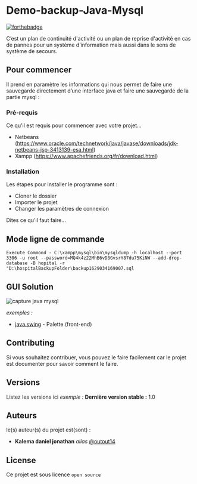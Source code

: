 
# Demo-backup-Java-Mysql

[![forthebadge](http://forthebadge.com/images/badges/built-with-love.svg)](http://forthebadge.com)

C’est un plan de continuité d'activité ou un plan de reprise d'activité en cas de pannes pour un système d’information mais aussi dans le sens de système de secours.

## Pour commencer

Il prend en paramètre les informations qui nous permet de faire une sauvegarde directement d’une interface java et faire une sauvegarde de la partie mysql :

### Pré-requis

Ce qu'il est requis pour commencer avec votre projet...

- Netbeans (https://www.oracle.com/technetwork/java/javase/downloads/jdk-netbeans-jsp-3413139-esa.html)
- Xampp (https://www.apachefriends.org/fr/download.html)

### Installation

Les étapes pour installer le programme sont :

- Cloner le dossier
- Importer le projet
- Changer les paramètres de connexion 

Dites ce qu'il faut faire...

## Mode ligne de commande

``Execute Commond - C:\xampp\mysql\bin\mysqldump -h localhost --port 3306 -u root --password=MQ4k4z22MhB6vD8GvsrY87du75KiNW --add-drop-database -B hopital -r "D:\hospitalBackupFolder\backup1629034169007.sql``

## GUI Solution

 ![capture java mysql](https://user-images.githubusercontent.com/51014164/129480657-d91d9042-2d30-48a6-aa6d-91a1f739cc50.JPG)

_exemples :_
* [java.swing](https://www.javatpoint.com/java-swing) - Palette (front-end)

## Contributing

Si vous souhaitez contribuer, vous pouvez le faire facilement car le projet est documenter pour savoir comment le faire.

## Versions
Listez les versions ici 
_exemple :_
**Dernière version stable :** 1.0

## Auteurs
le(s) auteur(s) du projet est(sont) :
* **Kalema daniel jonathan** _alias_ [@outout14](https://github.com/outout14)

## License

Ce projet est sous licence ``open source`` 
